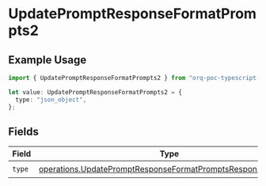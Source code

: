 # UpdatePromptResponseFormatPrompts2

## Example Usage

```typescript
import { UpdatePromptResponseFormatPrompts2 } from "orq-poc-typescript-multi-env-version/models/operations";

let value: UpdatePromptResponseFormatPrompts2 = {
  type: "json_object",
};
```

## Fields

| Field                                                                                                                                      | Type                                                                                                                                       | Required                                                                                                                                   | Description                                                                                                                                |
| ------------------------------------------------------------------------------------------------------------------------------------------ | ------------------------------------------------------------------------------------------------------------------------------------------ | ------------------------------------------------------------------------------------------------------------------------------------------ | ------------------------------------------------------------------------------------------------------------------------------------------ |
| `type`                                                                                                                                     | [operations.UpdatePromptResponseFormatPromptsResponse200Type](../../models/operations/updatepromptresponseformatpromptsresponse200type.md) | :heavy_check_mark:                                                                                                                         | N/A                                                                                                                                        |